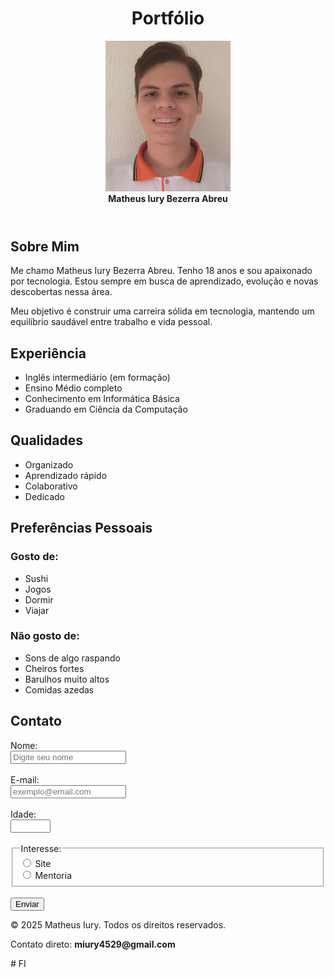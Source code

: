 <!DOCTYPE html>
<html lang="pt-br">
<head>
  <meta charset="UTF-8" />
  <meta name="viewport" content="width=device-width, initial-scale=1.0" />
  <title>Portfólio</title>
</head>
<body>

  <header>
    <h1>Portfólio</h1>
    <figure>
      <img src="Matheus.png" width="200" alt="Foto de Matheus" />
      <figcaption><strong>Matheus Iury Bezerra Abreu</strong></figcaption>
    </figure>
  </header>

  <main>
    <section>
      <h2>Sobre Mim</h2>
      <p>Me chamo Matheus Iury Bezerra Abreu. Tenho 18 anos e sou apaixonado por tecnologia. Estou sempre em busca de aprendizado, evolução e novas descobertas nessa área.</p>
      <p>Meu objetivo é construir uma carreira sólida em tecnologia, mantendo um equilíbrio saudável entre trabalho e vida pessoal.</p>
    </section>
    <section>
      <h2>Experiência</h2>
      <ul>
        <li>Inglês intermediário (em formação)</li>
        <li>Ensino Médio completo</li>
        <li>Conhecimento em Informática Básica</li>
        <li>Graduando em Ciência da Computação</li>
      </ul>
    </section>
    <section>
      <h2>Qualidades</h2>
      <ul>
        <li>Organizado</li>
        <li>Aprendizado rápido</li>
        <li>Colaborativo</li>
        <li>Dedicado</li>
      </ul>
    </section>
    <section>
      <h2>Preferências Pessoais</h2>
      <h3>Gosto de:</h3>
      <ul>
        <li>Sushi</li>
        <li>Jogos</li>
        <li>Dormir</li>
        <li>Viajar</li>
      </ul>
      <h3>Não gosto de:</h3>
      <ul>
        <li>Sons de algo raspando</li>
        <li>Cheiros fortes</li>
        <li>Barulhos muito altos</li>
        <li>Comidas azedas</li>
      </ul>
    </section>
    <section>
      <h2>Contato</h2>
      <form action="#" method="post">
        <label for="nome">Nome:</label><br />
        <input type="text" id="nome" name="nome" placeholder="Digite seu nome" required /><br /><br />
        <label for="email">E-mail:</label><br />
        <input type="email" id="email" name="email" placeholder="exemplo@email.com" required /><br /><br />
        <label for="idade">Idade:</label><br />
        <input type="number" id="idade" name="idade" min="10" max="100" /><br /><br />
        <fieldset>
          <legend>Interesse:</legend>
          <input type="radio" id="site" name="interesse" value="site" />
          <label for="site">Site</label><br />
          <input type="radio" id="mentoria" name="interesse" value="mentoria" />
          <label for="mentoria">Mentoria</label>
        </fieldset><br />
        <input type="submit" value="Enviar" />
      </form>
    </section>
  </main>
  <footer>
    <p>&copy; 2025 Matheus Iury. Todos os direitos reservados.</p>
    <p>Contato direto: <strong>miury4529@gmail.com</strong></p>
  </footer>

</body>
</html>
#   F I 
 
 